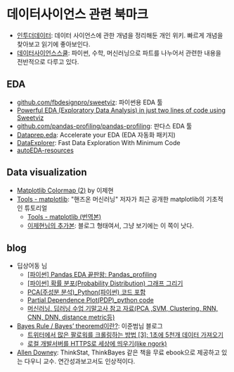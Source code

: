 # 데이터사이언스 관련 북마크

* [인투더데이터](https://intothedata.com/00.about/): 데이터 사이언스에 관한 개념을 정리해둔 개인 위키. 빠르게 개념을 찾아보고 읽기에 좋아보인다.
* [데이터사이언스스쿨](https://datascienceschool.net/intro.html): 파이썬, 수학, 머신러닝으로 파트를 나누어서 관련한 내용을 전반적으로 다루고 있다.

## EDA

* [github.com/fbdesignpro/sweetviz](https://github.com/fbdesignpro/sweetviz): 파이썬용 EDA 툴
* [Powerful EDA (Exploratory Data Analysis) in just two lines of code using Sweetviz](https://towardsdatascience.com/powerful-eda-exploratory-data-analysis-in-just-two-lines-of-code-using-sweetviz-6c943d32f34)
* [github.com/pandas-profiling/pandas-profiling](https://github.com/pandas-profiling/pandas-profiling): 판다스 EDA 툴
* [Dataprep.eda](https://eda-ai-lab.tistory.com/484): Accelerate your EDA (EDA 자동화 패키지)
* [DataExplorer](https://blog.revolutionanalytics.com/2018/02/dataexplorer.html): Fast Data Exploration With Minimum Code
* [autoEDA-resources](https://github.com/mstaniak/autoEDA-resources)

## Data visualization

* [Matplotlib Colormap (2)](https://jehyunlee.github.io/2020/03/13/Python-DS-5-matplotlib_colormap2/) by 이제현
* [Tools - matplotlib](https://colab.research.google.com/github/ageron/handson-ml2/blob/master/tools_matplotlib.ipynb): "핸즈온 머신러닝" 저자가 최근 공개한 matplotlib의 기초적인 튜토리얼
  * [Tools - matplotlib (번역본)](https://colab.research.google.com/drive/1lo8pAAo5GiUk4BZvSEnnkET6hTjP6eLR)
  * [이제현님의 추가본](https://jehyunlee.github.io/2020/04/21/Python-DS-10-matplotlib_Tools/): 블로그 형태여서, 그냥 보기에는 이 쪽이 낫다.

## blog

* 딥상어동 님
  * [[파이썬] Pandas EDA 끝판왕: Pandas_profiling](https://m.blog.naver.com/tjdrud1323/221756352200)
  * [[파이썬] 확률 분포(Probability Distribution) 그래프 그리기](https://m.blog.naver.com/tjdrud1323/221737009928)
  * [PCA(주성분 분석)_Python(파이썬) 코드 포함](https://m.blog.naver.com/PostView.nhn?blogId=tjdrud1323&logNo=221720259834&targetKeyword=&targetRecommendationCode=1)
  * [Partial Dependence Plot(PDP)_python code](https://m.blog.naver.com/tjdrud1323/221727220379)
  * [머신러닝, 딥러닝 수업 기말고사 참고 자료(PCA ,SVM, Clustering, RNN, CNN, DNN, distance metric등)](https://m.blog.naver.com/tjdrud1323/221732907666)
* [Bayes Rule / Bayes’ theoremd이란?](https://beomi.github.io/2020/07/01/Review-the-Interview/#more): 이준범님 블로그
  * [트위터에서 많은 팔로워를 크롤링하는 방법 [3]: 1초에 5천개 데이터 가져오기](https://beomi.github.io/2019/12/22/Crawling_Twitter_Following_3/#more)
  * [로컬 개발서버를 HTTPS로 세상에 띄우기(like ngork)](https://beomi.github.io/2017/08/26/SSH-Reverse-Proxy-like-ngrok/)
* [Allen Downey](https://allendowney.github.io/Portfolio/narrative20.html): ThinkStat, ThinkBayes 같은 책을 무료 ebook으로 제공하고 있는 다우니 교수. 연간성과보고서도 인상적이다.
